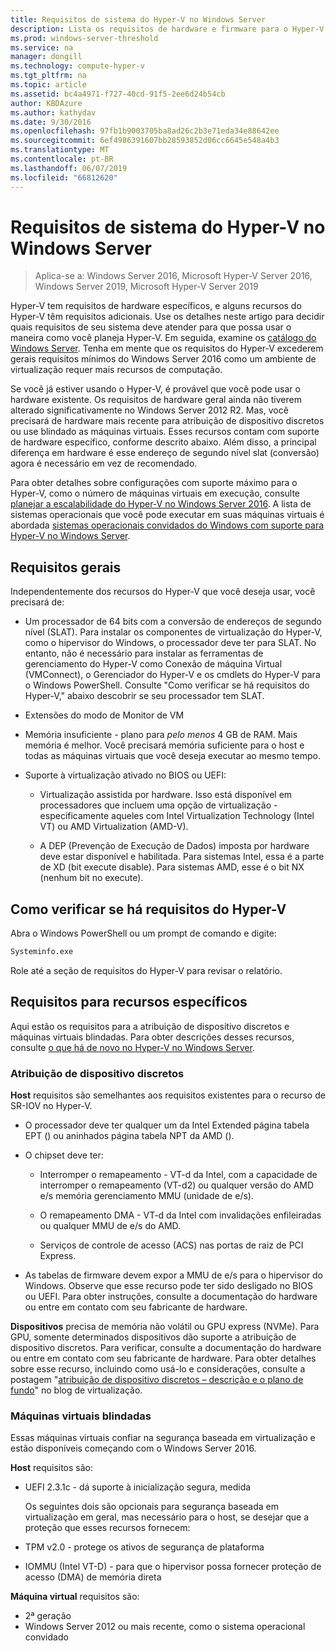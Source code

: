 ```yaml
---
title: Requisitos de sistema do Hyper-V no Windows Server
description: Lista os requisitos de hardware e firmware para o Hyper-V no Windows Server
ms.prod: windows-server-threshold
ms.service: na
manager: dongill
ms.technology: compute-hyper-v
ms.tgt_pltfrm: na
ms.topic: article
ms.assetid: bc4a4971-f727-40cd-91f5-2ee6d24b54cb
author: KBDAzure
ms.author: kathydav
ms.date: 9/30/2016
ms.openlocfilehash: 97fb1b9003705ba8ad26c2b3e71eda34e88642ee
ms.sourcegitcommit: 6ef4986391607bb28593852d06cc6645e548a4b3
ms.translationtype: MT
ms.contentlocale: pt-BR
ms.lasthandoff: 06/07/2019
ms.locfileid: "66812620"
---
```

# <a name="system-requirements-for-hyper-v-on-windows-server"></a>Requisitos de sistema do Hyper-V no Windows Server

>Aplica-se a: Windows Server 2016, Microsoft Hyper-V Server 2016, Windows Server 2019, Microsoft Hyper-V Server 2019

Hyper-V tem requisitos de hardware específicos, e alguns recursos do Hyper-V têm requisitos adicionais. Use os detalhes neste artigo para decidir quais requisitos de seu sistema deve atender para que possa usar o maneira como você planeja Hyper-V. Em seguida, examine os [catálogo do Windows Server](https://www.windowsservercatalog.com/). Tenha em mente que os requisitos do Hyper-V excederem gerais requisitos mínimos do Windows Server 2016 como um ambiente de virtualização requer mais recursos de computação.

Se você já estiver usando o Hyper-V, é provável que você pode usar o hardware existente. Os requisitos de hardware geral ainda não tiverem alterado significativamente no Windows Server 2012 R2.  Mas, você precisará de hardware mais recente para atribuição de dispositivo discretos ou use blindado as máquinas virtuais. Esses recursos contam com suporte de hardware específico, conforme descrito abaixo. Além disso, a principal diferença em hardware é esse endereço de segundo nível slat (conversão) agora é necessário em vez de recomendado.

Para obter detalhes sobre configurações com suporte máximo para o Hyper-V, como o número de máquinas virtuais em execução, consulte [planejar a escalabilidade do Hyper-V no Windows Server 2016](plan/Plan-for-Hyper-V-scalability-in-Windows-Server-2016.md). A lista de sistemas operacionais que você pode executar em suas máquinas virtuais é abordada [sistemas operacionais convidados do Windows com suporte para Hyper-V no Windows Server](Supported-Windows-guest-operating-systems-for-Hyper-V-on-Windows.md).

## <a name="general-requirements"></a>Requisitos gerais

Independentemente dos recursos do Hyper-V que você deseja usar, você precisará de:

- Um processador de 64 bits com a conversão de endereços de segundo nível (SLAT). Para instalar os componentes de virtualização do Hyper-V, como o hipervisor do Windows, o processador deve ter para SLAT. No entanto, não é necessário para instalar as ferramentas de gerenciamento do Hyper-V como Conexão de máquina Virtual (VMConnect), o Gerenciador do Hyper-V e os cmdlets do Hyper-V para o Windows PowerShell. Consulte "Como verificar se há requisitos do Hyper-V," abaixo descobrir se seu processador tem SLAT.

- Extensões do modo de Monitor de VM

- Memória insuficiente - plano para *pelo menos* 4 GB de RAM. Mais memória é melhor. Você precisará memória suficiente para o host e todas as máquinas virtuais que você deseja executar ao mesmo tempo.

- Suporte à virtualização ativado no BIOS ou UEFI:

  - Virtualização assistida por hardware. Isso está disponível em processadores que incluem uma opção de virtualização - especificamente aqueles com Intel Virtualization Technology (Intel VT) ou AMD Virtualization (AMD-V).

  - A DEP (Prevenção de Execução de Dados) imposta por hardware deve estar disponível e habilitada. Para sistemas Intel, essa é a parte de XD (bit execute disable). Para sistemas AMD, esse é o bit NX (nenhum bit no execute).

## <a name="how-to-check-for-hyper-v-requirements"></a>Como verificar se há requisitos do Hyper-V

Abra o Windows PowerShell ou um prompt de comando e digite:

```cmd
Systeminfo.exe
```

Role até a seção de requisitos do Hyper-V para revisar o relatório.

## <a name="requirements-for-specific-features"></a>Requisitos para recursos específicos

Aqui estão os requisitos para a atribuição de dispositivo discretos e máquinas virtuais blindadas. Para obter descrições desses recursos, consulte [o que há de novo no Hyper-V no Windows Server](What-s-new-in-Hyper-V-on-Windows.md).

### <a name="discrete-device-assignment"></a>Atribuição de dispositivo discretos

**Host** requisitos são semelhantes aos requisitos existentes para o recurso de SR-IOV no Hyper-V.

- O processador deve ter qualquer um da Intel Extended página tabela EPT () ou aninhados página tabela NPT da AMD ().

- O chipset deve ter:

  - Interromper o remapeamento - VT-d da Intel, com a capacidade de interromper o remapeamento (VT-d2) ou qualquer versão do AMD e/s memória gerenciamento MMU (unidade de e/s).

  - O remapeamento DMA - VT-d da Intel com invalidações enfileiradas ou qualquer MMU de e/s do AMD.

  - Serviços de controle de acesso (ACS) nas portas de raiz de PCI Express.

- As tabelas de firmware devem expor a MMU de e/s para o hipervisor do Windows. Observe que esse recurso pode ter sido desligado no BIOS ou UEFI. Para obter instruções, consulte a documentação do hardware ou entre em contato com seu fabricante de hardware.

**Dispositivos** precisa de memória não volátil ou GPU express (NVMe). Para GPU, somente determinados dispositivos dão suporte a atribuição de dispositivo discretos. Para verificar, consulte a documentação do hardware ou entre em contato com seu fabricante de hardware. Para obter detalhes sobre esse recurso, incluindo como usá-lo e considerações, consulte a postagem "[atribuição de dispositivo discretos – descrição e o plano de fundo](https://blogs.technet.com/b/virtualization/archive/2015/11/19/discrete-device-assignment.aspx)" no blog de virtualização.

### <a name="shielded-virtual-machines"></a>Máquinas virtuais blindadas

Essas máquinas virtuais confiar na segurança baseada em virtualização e estão disponíveis começando com o Windows Server 2016.

**Host** requisitos são:

- UEFI 2.3.1c - dá suporte à inicialização segura, medida

  Os seguintes dois são opcionais para segurança baseada em virtualização em geral, mas necessário para o host, se desejar que a proteção que esses recursos fornecem:

- TPM v2.0 - protege os ativos de segurança de plataforma
- IOMMU (Intel VT-D) - para que o hipervisor possa fornecer proteção de acesso (DMA) de memória direta

**Máquina virtual** requisitos são:

- 2ª geração
- Windows Server 2012 ou mais recente, como o sistema operacional convidado

